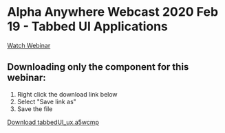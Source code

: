 # Alpha Anywhere Webcast 2020 Feb 19 - Tabbed UI Applications

[Watch Webinar](https://youtu.be/8iaxWCQBOus)

## Downloading only the component for this webinar:

1. Right click the download link below
2. Select "Save link as"
3. Save the file

<a href="https://github.com/alphaanywhere/Alpha-Anywhere-Webinars/raw/master/February%2019%202020/tabbedUI_ux.a5wcmp">Download tabbedUI_ux.a5wcmp</a>